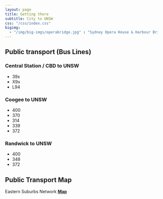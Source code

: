 ```yaml
---
layout: page
title: Getting there
subtitle: City to UNSW
css: "/css/index.css"
bigimg:
  - "/img/big-imgs/operabridge.jpg" : "Sydney Opera House & Harbour Bridge"
---
```


## Public transport (Bus Lines)

### Central Station / CBD to UNSW
- 39x  
- X9x  
- L94

### Coogee to UNSW
- 400 
- 370
- 314
- 339
- 372   

### Randwick to UNSW
- 400
- 348
- 372   


## Public Transport Map 
  
Eastern Suburbs Network **[Map](http://ausevo.github.io/docs/state_transit_eastern_suburbs_network_map.pdf)**
